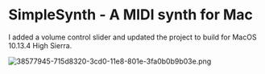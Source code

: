 # SimpleSynth - A MIDI synth for Mac

I added a volume control slider and updated the project to build for MacOS 10.13.4 High Sierra.

![38577945-715d8320-3cd0-11e8-801e-3fa0b0b9b03e.png](https://user-images.githubusercontent.com/28652/38577945-715d8320-3cd0-11e8-801e-3fa0b0b9b03e.png)